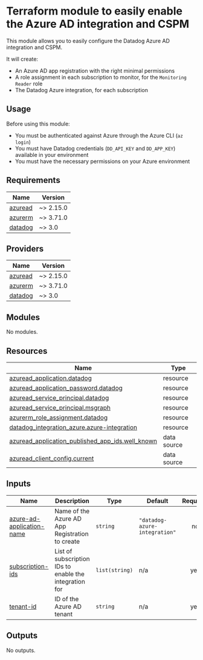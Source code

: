 # Terraform module to easily enable the Azure AD integration and CSPM

This module allows you to easily configure the Datadog Azure AD integration and CSPM.

It will create:
- An Azure AD app registration with the right minimal permissions
- A role assignment in each subscription to monitor, for the `Monitoring Reader` role
- The Datadog Azure integration, for each subscription

## Usage

Before using this module:

- You must be authenticated against Azure through the Azure CLI (`az login`)
- You must have Datadog credentials (`DD_API_KEY` and `DD_APP_KEY`) available in your environment
- You must have the necessary permissions on your Azure environment

<!-- BEGIN_TF_DOCS -->
## Requirements

| Name | Version |
|------|---------|
| <a name="requirement_azuread"></a> [azuread](#requirement\_azuread) | ~> 2.15.0 |
| <a name="requirement_azurerm"></a> [azurerm](#requirement\_azurerm) | ~> 3.71.0 |
| <a name="requirement_datadog"></a> [datadog](#requirement\_datadog) | ~> 3.0 |

## Providers

| Name | Version |
|------|---------|
| <a name="provider_azuread"></a> [azuread](#provider\_azuread) | ~> 2.15.0 |
| <a name="provider_azurerm"></a> [azurerm](#provider\_azurerm) | ~> 3.71.0 |
| <a name="provider_datadog"></a> [datadog](#provider\_datadog) | ~> 3.0 |

## Modules

No modules.

## Resources

| Name | Type |
|------|------|
| [azuread_application.datadog](https://registry.terraform.io/providers/hashicorp/azuread/latest/docs/resources/application) | resource |
| [azuread_application_password.datadog](https://registry.terraform.io/providers/hashicorp/azuread/latest/docs/resources/application_password) | resource |
| [azuread_service_principal.datadog](https://registry.terraform.io/providers/hashicorp/azuread/latest/docs/resources/service_principal) | resource |
| [azuread_service_principal.msgraph](https://registry.terraform.io/providers/hashicorp/azuread/latest/docs/resources/service_principal) | resource |
| [azurerm_role_assignment.datadog](https://registry.terraform.io/providers/hashicorp/azurerm/latest/docs/resources/role_assignment) | resource |
| [datadog_integration_azure.azure-integration](https://registry.terraform.io/providers/DataDog/datadog/latest/docs/resources/integration_azure) | resource |
| [azuread_application_published_app_ids.well_known](https://registry.terraform.io/providers/hashicorp/azuread/latest/docs/data-sources/application_published_app_ids) | data source |
| [azuread_client_config.current](https://registry.terraform.io/providers/hashicorp/azuread/latest/docs/data-sources/client_config) | data source |

## Inputs

| Name | Description | Type | Default | Required |
|------|-------------|------|---------|:--------:|
| <a name="input_azure-ad-application-name"></a> [azure-ad-application-name](#input\_azure-ad-application-name) | Name of the Azure AD App Registration to create | `string` | `"datadog-azure-integration"` | no |
| <a name="input_subscription-ids"></a> [subscription-ids](#input\_subscription-ids) | List of subscription IDs to enable the integration for | `list(string)` | n/a | yes |
| <a name="input_tenant-id"></a> [tenant-id](#input\_tenant-id) | ID of the Azure AD tenant | `string` | n/a | yes |

## Outputs

No outputs.
<!-- END_TF_DOCS -->